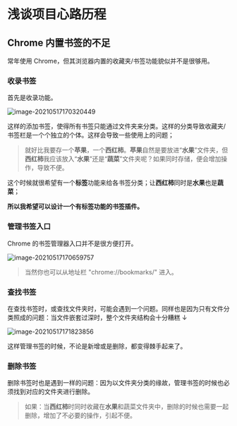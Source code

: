 # 浅谈项目心路历程

## Chrome 内置书签的不足

常年使用 Chrome，但其浏览器内置的收藏夹/书签功能貌似并不是很够用。

### 收录书签

首先是收录功能。

![image-20210517170320449](https://i.loli.net/2021/05/17/meQChx4ztPvT61k.png)

这样的添加书签，使得所有书签只能通过文件夹来分类。这样的分类导致收藏夹/书签栏是一个个独立的个体。这样会导致一些使用上的问题；

> 就好比我要存一个**苹果**，一个**西红柿**。**苹果**自然是要放进“**水果**”文件夹，但**西红柿**我应该放入“**水果**”还是“**蔬菜**”文件夹呢？如果同时存储，便会增加操作，导致不便。

这个时候就很希望有一个**标签**功能来给各书签分类；让**西红柿**同时是**水果**也是**蔬菜**；

**所以我希望可以设计一个有标签功能的书签插件。**

### 管理书签入口

Chrome 的书签管理器入口并不是很方便打开。

![image-20210517170659757](https://i.loli.net/2021/05/17/dwOYSrAPTcV2DKN.png)

> 当然你也可以从地址栏 "chrome://bookmarks/" 进入。

### 查找书签

在查找书签时，或查找文件夹时，可能会遇到一个问题。同样也是因为只有文件分类照成的问题：当文件嵌套过深时，整个文件夹结构会十分糟糕 ↓

![image-20210517171823856](https://i.loli.net/2021/05/17/opJtKMOc4sdWHAE.png)

这样管理书签的时候，不论是新增或是删除，都变得棘手起来了。

### 删除书签

删除书签时也是遇到一样的问题：因为以文件夹分类的缘故，管理书签的时候也必须找到对应的文件夹进行删除。

> 如果：当**西红柿**时同时收藏在**水果**和蔬菜文件夹中，删除的时候也需要一起删除，增加了不必要的操作，引起不便。

